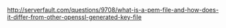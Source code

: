 http://serverfault.com/questions/9708/what-is-a-pem-file-and-how-does-it-differ-from-other-openssl-generated-key-file